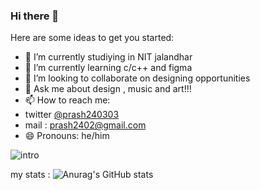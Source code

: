 ### Hi there 👋



Here are some ideas to get you started:

- 🔭 I’m currently studiying in NIT jalandhar
- 🌱 I’m currently learning c/c++ and figma
- 👯 I’m looking to collaborate on designing opportunities  
- 💬 Ask me about design , music and art!!!
- 📫 How to reach me:
- twitter [@prash240303](https://twitter.com/prash2403)
- mail : prash2402@gmail.com 
- 😄 Pronouns:  he/him 

![intro](https://user-images.githubusercontent.com/93905743/155081155-02134da7-4dfc-4faa-a78e-ba00e68212f4.png)



my stats : 
![Anurag's GitHub stats](https://github-readme-stats.vercel.app/api?username=prash240303&show_icons=true&theme=radical)

